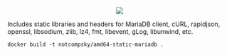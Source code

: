 <p align="center">
	<a href="https://hub.docker.com/repository/docker/notcompsky/amd64-static-mariadb/tags"><img src="https://img.shields.io/docker/image-size/notcompsky/amd64-static-mariadb?label=Docker%20image"/></a>
</p>

Includes static libraries and headers for MariaDB client, cURL, rapidjson, openssl, libsodium, zlib, lz4, fmt, libevent, gLog, libunwind, etc.

	docker build -t notcompsky/amd64-static-mariadb .
